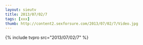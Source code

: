 ```yaml
--- 
layout: sieutv
title: 2013/07/02/7
tags: [xxx]
thumb: http://content2.sexforsure.com/2013/07/02/7/Video.jpg
---
```

{% include tvpro src="2013/07/02/7" %} 
